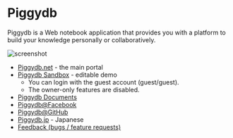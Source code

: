 Piggydb
=======

Piggydb is a Web notebook application that provides you with a platform 
to build your knowledge personally or collaboratively. 

![screenshot](http://piggydb.files.wordpress.com/2009/11/screenshot.png)

* [Piggydb.net](http://piggydb.net/) - the main portal
* [Piggydb Sandbox](http://piggydb.jp/sandbox/) - editable demo
   * You can login with the guest account (guest/guest).
   * The owner-only features are disabled.
* [Piggydb Documents](http://piggydb.jp/en/)
* [Piggydb@Facebook](http://www.facebook.com/pages/Piggydb/128024087272905)
* [Piggydb@GitHub](https://github.com/marubinotto/Piggydb)
* [Piggydb.jp](http://piggydb.jp/) - Japanese
* [Feedback (bugs / feature requests)](http://piggydb.lighthouseapp.com/projects/61149-piggydb/overview)



